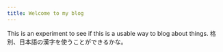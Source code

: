 ```yaml
---
title: Welcome to my blog
---
```


This is an experiment to see if this is a usable way to blog about things. 格別、日本語の漢字を使うことができるかな。
